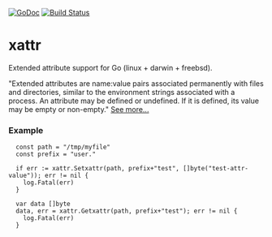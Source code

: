 [![GoDoc](https://godoc.org/github.com/pkg/xattr?status.svg)](http://godoc.org/github.com/pkg/xattr)
[![Build Status](https://travis-ci.org/pkg/xattr.svg?branch=master)](https://travis-ci.org/pkg/xattr)

xattr
=====
Extended attribute support for Go (linux + darwin + freebsd).

"Extended attributes are name:value pairs associated permanently with files and directories, similar to the environment strings associated with a process. An attribute may be defined or undefined. If it is defined, its value may be empty or non-empty." [See more...](https://en.wikipedia.org/wiki/Extended_file_attributes)


### Example
```
  const path = "/tmp/myfile"
  const prefix = "user."

  if err := xattr.Setxattr(path, prefix+"test", []byte("test-attr-value")); err != nil {
    log.Fatal(err)
  }

  var data []byte
  data, err = xattr.Getxattr(path, prefix+"test"); err != nil {
    log.Fatal(err)
  }
```

